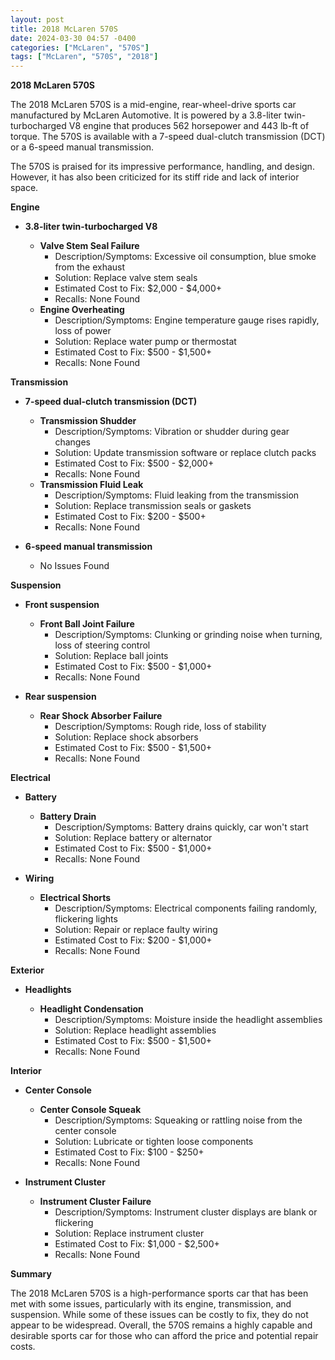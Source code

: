 ```yaml
---
layout: post
title: 2018 McLaren 570S
date: 2024-03-30 04:57 -0400
categories: ["McLaren", "570S"]
tags: ["McLaren", "570S", "2018"]
---
```

**2018 McLaren 570S**

The 2018 McLaren 570S is a mid-engine, rear-wheel-drive sports car manufactured by McLaren Automotive. It is powered by a 3.8-liter twin-turbocharged V8 engine that produces 562 horsepower and 443 lb-ft of torque. The 570S is available with a 7-speed dual-clutch transmission (DCT) or a 6-speed manual transmission.

The 570S is praised for its impressive performance, handling, and design. However, it has also been criticized for its stiff ride and lack of interior space.

**Engine**

* **3.8-liter twin-turbocharged V8**

    * **Valve Stem Seal Failure**
        * Description/Symptoms: Excessive oil consumption, blue smoke from the exhaust
        * Solution: Replace valve stem seals
        * Estimated Cost to Fix: $2,000 - $4,000+
        * Recalls: None Found
    * **Engine Overheating**
        * Description/Symptoms: Engine temperature gauge rises rapidly, loss of power
        * Solution: Replace water pump or thermostat
        * Estimated Cost to Fix: $500 - $1,500+
        * Recalls: None Found

**Transmission**

* **7-speed dual-clutch transmission (DCT)**

    * **Transmission Shudder**
        * Description/Symptoms: Vibration or shudder during gear changes
        * Solution: Update transmission software or replace clutch packs
        * Estimated Cost to Fix: $500 - $2,000+
        * Recalls: None Found
    * **Transmission Fluid Leak**
        * Description/Symptoms: Fluid leaking from the transmission
        * Solution: Replace transmission seals or gaskets
        * Estimated Cost to Fix: $200 - $500+
        * Recalls: None Found
* **6-speed manual transmission**

    * No Issues Found

**Suspension**

* **Front suspension**

    * **Front Ball Joint Failure**
        * Description/Symptoms: Clunking or grinding noise when turning, loss of steering control
        * Solution: Replace ball joints
        * Estimated Cost to Fix: $500 - $1,000+
        * Recalls: None Found
* **Rear suspension**

    * **Rear Shock Absorber Failure**
        * Description/Symptoms: Rough ride, loss of stability
        * Solution: Replace shock absorbers
        * Estimated Cost to Fix: $500 - $1,500+
        * Recalls: None Found

**Electrical**

* **Battery**

    * **Battery Drain**
        * Description/Symptoms: Battery drains quickly, car won't start
        * Solution: Replace battery or alternator
        * Estimated Cost to Fix: $500 - $1,000+
        * Recalls: None Found
* **Wiring**

    * **Electrical Shorts**
        * Description/Symptoms: Electrical components failing randomly, flickering lights
        * Solution: Repair or replace faulty wiring
        * Estimated Cost to Fix: $200 - $1,000+
        * Recalls: None Found

**Exterior**

* **Headlights**

    * **Headlight Condensation**
        * Description/Symptoms: Moisture inside the headlight assemblies
        * Solution: Replace headlight assemblies
        * Estimated Cost to Fix: $500 - $1,500+
        * Recalls: None Found

**Interior**

* **Center Console**

    * **Center Console Squeak**
        * Description/Symptoms: Squeaking or rattling noise from the center console
        * Solution: Lubricate or tighten loose components
        * Estimated Cost to Fix: $100 - $250+
        * Recalls: None Found
* **Instrument Cluster**

    * **Instrument Cluster Failure**
        * Description/Symptoms: Instrument cluster displays are blank or flickering
        * Solution: Replace instrument cluster
        * Estimated Cost to Fix: $1,000 - $2,500+
        * Recalls: None Found

**Summary**

The 2018 McLaren 570S is a high-performance sports car that has been met with some issues, particularly with its engine, transmission, and suspension. While some of these issues can be costly to fix, they do not appear to be widespread. Overall, the 570S remains a highly capable and desirable sports car for those who can afford the price and potential repair costs.
